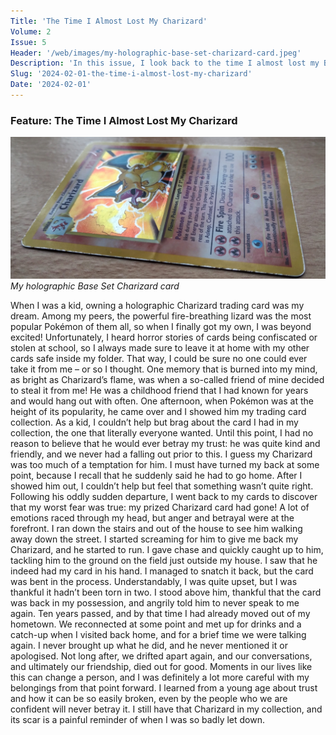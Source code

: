 ```yaml
---
Title: 'The Time I Almost Lost My Charizard'
Volume: 2
Issue: 5
Header: '/web/images/my-holographic-base-set-charizard-card.jpeg'
Description: 'In this issue, I look back to the time I almost lost my Base Set Charizard card. We also have the latest Pokémon news and more from the Johto Times mailbag'
Slug: '2024-02-01-the-time-i-almost-lost-my-charizard'
Date: '2024-02-01'
---
```

### Feature: The Time I Almost Lost My Charizard

[![My holographic Base Set Charizard card](/web/images/my-holographic-base-set-charizard-card.jpeg)](/web/images/my-holographic-base-set-charizard-card.jpeg)*My holographic Base Set Charizard card*

When I was a kid, owning a holographic Charizard trading card was my dream. Among my peers, the powerful fire-breathing lizard was the most popular Pokémon of them all, so when I finally got my own, I was beyond excited! Unfortunately, I heard horror stories of cards being confiscated or stolen at school, so I always made sure to leave it at home with my other cards safe inside my folder. That way, I could be sure no one could ever take it from me – or so I thought.
One memory that is burned into my mind, as bright as Charizard’s flame, was when a so-called friend of mine decided to steal it from me! He was a childhood friend that I had known for years and would hang out with often. One afternoon, when Pokémon was at the height of its popularity, he came over and I showed him my trading card collection. As a kid, I couldn’t help but brag about the card I had in my collection, the one that literally everyone wanted. Until this point, I had no reason to believe that he would ever betray my trust: he was quite kind and friendly, and we never had a falling out prior to this. I guess my Charizard was too much of a temptation for him.
I must have turned my back at some point, because I recall that he suddenly said he had to go home. After I showed him out, I couldn’t help but feel that something wasn’t quite right. Following his oddly sudden departure, I went back to my cards to discover that my worst fear was true: my prized Charizard card had gone! A lot of emotions raced through my head, but anger and betrayal were at the forefront. I ran down the stairs and out of the house to see him walking away down the street. I started screaming for him to give me back my Charizard, and he started to run.
I gave chase and quickly caught up to him, tackling him to the ground on the field just outside my house. I saw that he indeed had my card in his hand. I managed to snatch it back, but the card was bent in the process. Understandably, I was quite upset, but I was thankful it hadn’t been torn in two. I stood above him, thankful that the card was back in my possession, and angrily told him to never speak to me again.
Ten years passed, and by that time I had already moved out of my hometown. We reconnected at some point and met up for drinks and a catch-up when I visited back home, and for a brief time we were talking again. I never brought up what he did, and he never mentioned it or apologised. Not long after, we drifted apart again, and our conversations, and ultimately our friendship, died out for good.
Moments in our lives like this can change a person, and I was definitely a lot more careful with my belongings from that point forward. I learned from a young age about trust and how it can be so easily broken, even by the people who we are confident will never betray it. I still have that Charizard in my collection, and its scar is a painful reminder of when I was so badly let down.